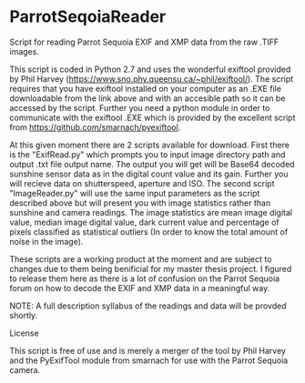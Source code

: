 # ParrotSeqoiaReader
Script for reading Parrot Sequoia EXIF and XMP data from the raw .TIFF images.

This script is coded in Python 2.7 and uses the wonderful exiftool provided by Phil Harvey (https://www.sno.phy.queensu.ca/~phil/exiftool/).
The script requires that you have exiftool installed on your computer as an .EXE file downloadable from the link above and with an accesible path so it can be accessed by the script. Further you need a python module in order to communicate with the exiftool .EXE which is provided by the excellent script from https://github.com/smarnach/pyexiftool.

At this given moment there are 2 scripts available for download. First there is the "ExifRead.py" which prompts you to input image directory path and output .txt file output name. The output you will get will be Base64 decoded sunshine sensor data as in the digital count value and its gain. Further you will recieve data on shutterspeed, aperture and ISO.
The second script "ImageReader.py" will use the same input parameters as the script described above but will present you with image statistics rather than sunshine and camera readings. The image statistics are mean image digital value, median image digital value, dark current value and percentage of pixels classified as statistical outliers (In order to know the total amount of noise in the image).

These scripts are a working product at the moment and are subject to changes due to them being benificial for my master thesis project. I figured to release them here as there is a lot of confusion on the Parrot Sequoia forum on how to decode the EXIF and XMP data in a meaningful way.

NOTE: A full description syllabus of the readings and data will be provded shortly.


License

This script is free of use and is merely a merger of the tool by Phil Harvey and the PyExifTool module from smarnach for use with the Parrot Sequoia camera.
